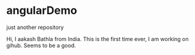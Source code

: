 # angularDemo
just another repository

Hi, I aakash Bathla from India. This is the first time ever, I am working on gihub. Seems to be a good.
